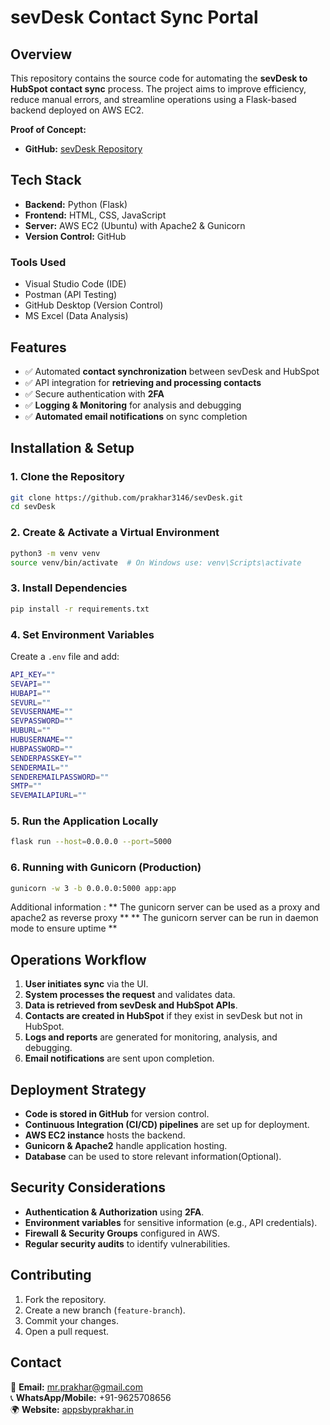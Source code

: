 # **sevDesk Contact Sync Portal**

## **Overview**
This repository contains the source code for automating the **sevDesk to HubSpot contact sync** process. The project aims to improve efficiency, reduce manual errors, and streamline operations using a Flask-based backend deployed on AWS EC2.

**Proof of Concept:**
- **GitHub:** [sevDesk Repository](https://github.com/prakhar3146/sevDesk.git)


## **Tech Stack**
- **Backend:** Python (Flask)
- **Frontend:** HTML, CSS, JavaScript
- **Server:** AWS EC2 (Ubuntu) with Apache2 & Gunicorn
- **Version Control:** GitHub

### **Tools Used**
- Visual Studio Code (IDE)
- Postman (API Testing)
- GitHub Desktop (Version Control)
- MS Excel (Data Analysis)

## **Features**
- ✅ Automated **contact synchronization** between sevDesk and HubSpot
- ✅ API integration for **retrieving and processing contacts**
- ✅ Secure authentication with **2FA**
- ✅ **Logging & Monitoring** for analysis and debugging
- ✅ **Automated email notifications** on sync completion

## **Installation & Setup**
### **1. Clone the Repository**
```bash
git clone https://github.com/prakhar3146/sevDesk.git
cd sevDesk
```

### **2. Create & Activate a Virtual Environment**
```bash
python3 -m venv venv
source venv/bin/activate  # On Windows use: venv\Scripts\activate
```

### **3. Install Dependencies**
```bash
pip install -r requirements.txt
```

### **4. Set Environment Variables**
Create a `.env` file and add:
```bash
API_KEY=""
SEVAPI=""
HUBAPI=""
SEVURL=""
SEVUSERNAME=""
SEVPASSWORD=""
HUBURL=""
HUBUSERNAME=""
HUBPASSWORD=""
SENDERPASSKEY=""
SENDERMAIL=""
SENDEREMAILPASSWORD=""
SMTP=""
SEVEMAILAPIURL=""
```

### **5. Run the Application Locally**
```bash
flask run --host=0.0.0.0 --port=5000
```

### **6. Running with Gunicorn (Production)**
```bash
gunicorn -w 3 -b 0.0.0.0:5000 app:app
```
Additional information : 
** The gunicorn server can be used as a proxy and apache2 as reverse proxy **
** The gunicorn server can be run in daemon mode to ensure uptime **

## **Operations Workflow**
1. **User initiates sync** via the UI.
2. **System processes the request** and validates data.
3. **Data is retrieved from sevDesk and HubSpot APIs**.
4. **Contacts are created in HubSpot** if they exist in sevDesk but not in HubSpot.
5. **Logs and reports** are generated for monitoring, analysis, and debugging.
6. **Email notifications** are sent upon completion.

## **Deployment Strategy**
- **Code is stored in GitHub** for version control.
- **Continuous Integration (CI/CD) pipelines** are set up for deployment.
- **AWS EC2 instance** hosts the backend.
- **Gunicorn & Apache2** handle application hosting.
- **Database** can be used to store relevant information(Optional).

## **Security Considerations**
- **Authentication & Authorization** using **2FA**.
- **Environment variables** for sensitive information (e.g., API credentials).
- **Firewall & Security Groups** configured in AWS.
- **Regular security audits** to identify vulnerabilities.


## **Contributing**
1. Fork the repository.
2. Create a new branch (`feature-branch`).
3. Commit your changes.
4. Open a pull request.


## **Contact**
📧 **Email:** mr.prakhar@gmail.com  
📞 **WhatsApp/Mobile:** +91-9625708656  
🌍 **Website:** [appsbyprakhar.in](http://www.appsbyprakhar.in)


